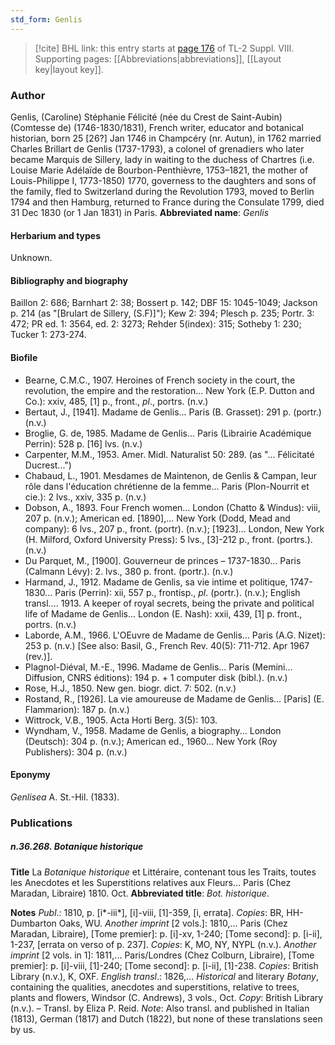 ```yaml
---
std_form: Genlis
---
```


> [!cite] BHL link: this entry starts at [page 176](https://www.biodiversitylibrary.org/page/33258654) of TL-2 Suppl. VIII.
> Supporting pages: [[Abbreviations|abbreviations]], [[Layout key|layout key]].

### Author

Genlis, (Caroline) Stéphanie Félicité (née du Crest de Saint-Aubin) (Comtesse de) (1746-1830/1831), French writer, educator and botanical historian, born 25 \[26?\] Jan 1746 in Champcéry (nr. Autun), in 1762 married Charles Brillart de Genlis (1737-1793), a colonel of grenadiers who later became Marquis de Sillery, lady in waiting to the duchess of Chartres (i.e. Louise Marie Adélaïde de Bourbon-Penthièvre, 1753–1821, the mother of Louis-Philippe I, 1773-1850) 1770, governess to the daughters and sons of the family, fled to Switzerland during the Revolution 1793, moved to Berlin 1794 and then Hamburg, returned to France during the Consulate 1799, died 31 Dec 1830 (or 1 Jan 1831) in Paris. 
**Abbreviated name**: *Genlis*

#### Herbarium and types

Unknown.

#### Bibliography and biography

Baillon 2: 686; Barnhart 2: 38; Bossert p. 142; DBF 15: 1045-1049; Jackson p. 214 (as "\[Brulart de Sillery, (S.F)\]"); Kew 2: 394; Plesch p. 235; Portr. 3: 472; PR ed. 1: 3564, ed. 2: 3273; Rehder 5(index): 315; Sotheby 1: 230; Tucker 1: 273-274.

#### Biofile

- Bearne, C.M.C., 1907. Heroines of French society in the court, the revolution, the empire and the restoration... New York (E.P. Dutton and Co.): xxiv, 485, \[1\] p., front., *pl*., portrs. (n.v.)
- Bertaut, J., \[1941\]. Madame de Genlis... Paris (B. Grasset): 291 p. (portr.) (n.v.)
- Broglie, G. de, 1985. Madame de Genlis... Paris (Librairie Académique Perrin): 528 p. \[16\] lvs. (n.v.)
- Carpenter, M.M., 1953. Amer. Midl. Naturalist 50: 289. (as "... Félicitaté Ducrest...")
- Chabaud, L., 1901. Mesdames de Maintenon, de Genlis & Campan, leur rôle dans l'éducation chrétienne de la femme... Paris (Plon-Nourrit et cie.): 2 lvs., xxiv, 335 p. (n.v.)
- Dobson, A., 1893. Four French women... London (Chatto & Windus): viii, 207 p. (n.v.); American ed. \[1890\],... New York (Dodd, Mead and company): 6 lvs., 207 p., front. (portr). (n.v.); \[1923\]... London, New York (H. Milford, Oxford University Press): 5 lvs., \[3\]-212 p., front. (portrs.). (n.v.)
- Du Parquet, M., \[1900\]. Gouverneur de princes – 1737-1830... Paris (Calmann Lévy): 2. lvs., 380 p. front. (portr.). (n.v.)
- Harmand, J., 1912. Madame de Genlis, sa vie intime et politique, 1747-1830... Paris (Perrin): xii, 557 p., frontisp., *pl*. (portr.). (n.v.); English transl.... 1913. A keeper of royal secrets, being the private and political life of Madame de Genlis... London (E. Nash): xxii, 439, \[1\] p. front., portrs. (n.v.)
- Laborde, A.M., 1966. L'OEuvre de Madame de Genlis... Paris (A.G. Nizet): 253 p. (n.v.) \[See also: Basil, G., French Rev. 40(5): 711-712. Apr 1967 (rev.)\].
- Plagnol-Diéval, M.-E., 1996. Madame de Genlis... Paris (Memini... Diffusion, CNRS éditions): 194 p. + 1 computer disk (bibl.). (n.v.)
- Rose, H.J., 1850. New gen. biogr. dict. 7: 502. (n.v.)
- Rostand, R., \[1926\]. La vie amoureuse de Madame de Genlis... \[Paris\] (E. Flammarion): 187 p. (n.v.)
- Wittrock, V.B., 1905. Acta Horti Berg. 3(5): 103.
- Wyndham, V., 1958. Madame de Genlis, a biography... London (Deutsch): 304 p. (n.v.); American ed., 1960... New York (Roy Publishers): 304 p. (n.v.)

#### Eponymy

*Genlisea* A. St.-Hil. (1833).

### Publications

##### n.36.268. Botanique historique

**Title**
La *Botanique historique* et Littéraire, contenant tous les Traits, toutes les Anecdotes et les Superstitions relatives aux Fleurs... Paris (Chez Maradan, Libraire) 1810. Oct.
**Abbreviated title**: *Bot. historique*.

**Notes**
*Publ*.: 1810, p. \[i\*-iii\*\], \[i\]-viii, \[1\]-359, \[i, errata\]. *Copies*: BR, HH-Dumbarton Oaks, WU.
*Another imprint* \[2 vols.\]: 1810,... Paris (Chez Maradan, Libraire), \[Tome premier\]: p. \[i\]-xv, 1-240; \[Tome second\]: p. \[i-ii\], 1-237, \[errata on verso of p. 237\]. *Copies*: K, MO, NY, NYPL (n.v.).
*Another imprint* \[2 vols. in 1\]: 1811,... Paris/Londres (Chez Colburn, Libraire), \[Tome premier\]: p. \[i\]-viii, \[1\]-240; \[Tome second\]: p. \[i-ii\], \[1\]-238. *Copies*: British Library (n.v.), K, OXF.
*English transl*.: 1826,... *Historical* and literary *Botany*, containing the qualities, anecdotes and superstitions, relative to trees, plants and flowers, Windsor (C. Andrews), 3 vols., Oct. *Copy*: British Library (n.v.). – Transl. by Eliza P. Reid.
*Note*: Also transl. and published in Italian (1813), German (1817) and Dutch (1822), but none of these translations seen by us.

